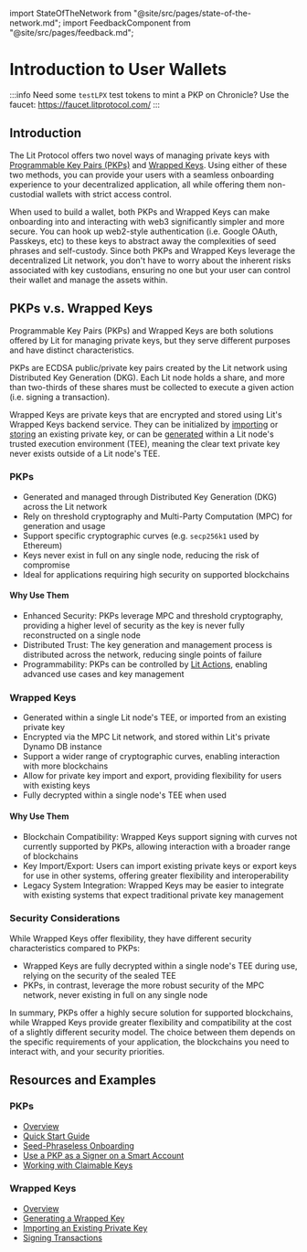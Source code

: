 import StateOfTheNetwork from "@site/src/pages/state-of-the-network.md";
import FeedbackComponent from "@site/src/pages/feedback.md";

# Introduction to User Wallets

<StateOfTheNetwork/>

:::info
Need some `testLPX` test tokens to mint a PKP on Chronicle? Use the faucet: https://faucet.litprotocol.com/
:::

## Introduction

The Lit Protocol offers two novel ways of managing private keys with [Programmable Key Pairs (PKPs)](./pkps/overview.md) and [Wrapped Keys](./wrapped-keys/overview.md). Using either of these two methods, you can provide your users with a seamless onboarding experience to your decentralized application, all while offering them non-custodial wallets with strict access control.

When used to build a wallet, both PKPs and Wrapped Keys can make onboarding into and interacting with web3 significantly simpler and more secure. You can hook up web2-style authentication (i.e. Google OAuth, Passkeys, etc) to these keys to abstract away the complexities of seed phrases and self-custody. Since both PKPs and Wrapped Keys leverage the decentralized Lit network, you don't have to worry about the inherent risks associated with key custodians, ensuring no one but your user can control their wallet and manage the assets within.

## PKPs v.s. Wrapped Keys

Programmable Key Pairs (PKPs) and Wrapped Keys are both solutions offered by Lit for managing private keys, but they serve different purposes and have distinct characteristics.

PKPs are ECDSA public/private key pairs created by the Lit network using Distributed Key Generation (DKG). Each Lit node holds a share, and more than two-thirds of these shares must be collected to execute a given action (i.e. signing a transaction).

Wrapped Keys are private keys that are encrypted and stored using Lit's Wrapped Keys backend service. They can be initialized by [importing](./importing-key.md) or [storing](./storing-wrapped-key-metadata.md) an existing private key, or can be [generated](./generating-wrapped-key.md) within a Lit node's trusted execution environment (TEE), meaning the clear text private key never exists outside of a Lit node's TEE.

### PKPs

- Generated and managed through Distributed Key Generation (DKG) across the Lit network
- Rely on threshold cryptography and Multi-Party Computation (MPC) for generation and usage
- Support specific cryptographic curves (e.g. `secp256k1` used by Ethereum)
- Keys never exist in full on any single node, reducing the risk of compromise
- Ideal for applications requiring high security on supported blockchains

#### Why Use Them

- Enhanced Security: PKPs leverage MPC and threshold cryptography, providing a higher level of security as the key is never fully reconstructed on a single node
- Distributed Trust: The key generation and management process is distributed across the network, reducing single points of failure
- Programmability: PKPs can be controlled by [Lit Actions](../sdk/serverless-signing/overview.md), enabling advanced use cases and key management

### Wrapped Keys

- Generated within a single Lit node's TEE, or imported from an existing private key
- Encrypted via the MPC Lit network, and stored within Lit's private Dynamo DB instance
- Support a wider range of cryptographic curves, enabling interaction with more blockchains
- Allow for private key import and export, providing flexibility for users with existing keys
- Fully decrypted within a single node's TEE when used

#### Why Use Them

- Blockchain Compatibility: Wrapped Keys support signing with curves not currently supported by PKPs, allowing interaction with a broader range of blockchains
- Key Import/Export: Users can import existing private keys or export keys for use in other systems, offering greater flexibility and interoperability
- Legacy System Integration: Wrapped Keys may be easier to integrate with existing systems that expect traditional private key management

### Security Considerations

While Wrapped Keys offer flexibility, they have different security characteristics compared to PKPs:

- Wrapped Keys are fully decrypted within a single node's TEE during use, relying on the security of the sealed TEE
- PKPs, in contrast, leverage the more robust security of the MPC network, never existing in full on any single node

In summary, PKPs offer a highly secure solution for supported blockchains, while Wrapped Keys provide greater flexibility and compatibility at the cost of a slightly different security model. The choice between them depends on the specific requirements of your application, the blockchains you need to interact with, and your security priorities.

## Resources and Examples

### PKPs

- [Overview](./pkps/overview.md)
- [Quick Start Guide](./pkps/quick-start.md)
- [Seed-Phraseless Onboarding](./pkps/minting/via-social.md)
- [Use a PKP as a Signer on a Smart Account](https://spark.litprotocol.com/account-abstraction-and-mpc/)
- [Working with Claimable Keys](./pkps/claimable-keys/intro.md)

### Wrapped Keys

- [Overview](./wrapped-keys/overview.md)
- [Generating a Wrapped Key](./wrapped-keys/generating-wrapped-key.md)
- [Importing an Existing Private Key](./wrapped-keys/importing-key.md)
- [Signing Transactions](./wrapped-keys/sign-transaction.md)

<FeedbackComponent/>
